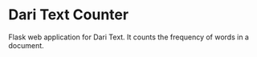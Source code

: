 # Dari Text Counter

Flask web application for Dari Text. It counts the frequency of words in a document.
